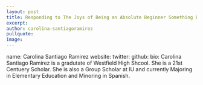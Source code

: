 ```yaml
---
layout: post
title: Responding to The Joys of Being an Absolute Beginner Something Else!
excerpt: 
author: carolina-santiagoramirez
pullquote:
image:
---
```


name: Carolina Santiago Ramirez
  website:
  twitter:
  github:
  bio: Carolina Santiago Ramirez is a gradutate of Westfield High Shcool. She is a 21st Centuery Scholar. She is also a Group Scholar at IU and currently Majoring in Elementary Education and Minoring in Spanish.
  
